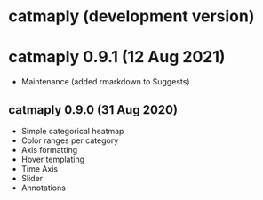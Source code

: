 # catmaply (development version)

# catmaply 0.9.1 (12 Aug 2021)
* Maintenance (added rmarkdown to Suggests)

## catmaply 0.9.0 (31 Aug 2020)
* Simple categorical heatmap
* Color ranges per category
* Axis formatting
* Hover templating
* Time Axis
* Slider
* Annotations
